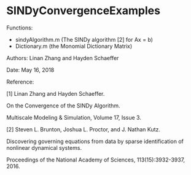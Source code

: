 # SINDyConvergenceExamples

Functions:
  - sindyAlgorithm.m (The SINDy algorithm [2] for Ax = b)
  - Dictionary.m (the Monomial Dictionary Matrix)

Authors: Linan Zhang and Hayden Schaeffer

Date: May 16, 2018

Reference:
      
[1] Linan Zhang and Hayden Schaeffer. 
 
On the Convergence of the SINDy Algorithm.
      
Multiscale Modeling & Simulation, Volume 17, Issue 3.

[2] Steven L. Brunton, Joshua L. Proctor, and J. Nathan Kutz. 

Discovering governing equations from data by sparse identification of nonlinear dynamical systems. 

Proceedings of the National Academy of Sciences, 113(15):3932-3937, 2016.
